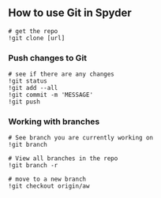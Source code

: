 ## How to use Git in Spyder

```
# get the repo
!git clone [url]
```

### Push changes to Git
```
# see if there are any changes
!git status
!git add --all
!git commit -m 'MESSAGE'
!git push

```

### Working with branches
```
# See branch you are currently working on
!git branch

# View all branches in the repo
!git branch -r

# move to a new branch
!git checkout origin/aw


